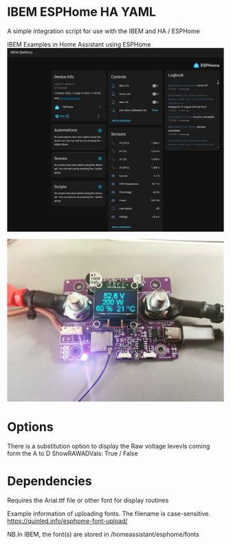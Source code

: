 # IBEM ESPHome HA YAML
A simple integration script for use with the IBEM and HA / ESPHome

IBEM Examples in Home Assistant using ESPHome
![IBEM](https://github.com/DitroniX/IBEM-IoT-Battery-Energy-Monitor/blob/main/Datasheets%20and%20Information/ESPHome%20Dash%20IBEM%20Example.png?raw=true)

![IBEM](https://github.com/DitroniX/IBEM-IoT-Battery-Energy-Monitor/blob/main/Datasheets%20and%20Information/IBEM%20Home%20Assistant%20ESPHome%20OLED.jpg?raw=true)

# Options
There is a substitution option to display the Raw voltage levevls coming form the A to D
ShowRAWADVals: True / False

# Dependencies
Requires the Arial.ttf file or other font for display routines

Example information of uploading fonts.  The filename is case-sensitive.
https://quinled.info/esphome-font-upload/ 

NB.In IBEM, the font(s) are stored in /homeassistant/esphome/fonts
